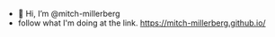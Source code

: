 - 👋 Hi, I’m @mitch-millerberg
- follow what I'm doing at the link.
  https://mitch-millerberg.github.io/


<!---
mitch-millerberg/mitch-millerberg is a ✨ special ✨ repository because its `README.md` (this file) appears on your GitHub profile.
You can click the Preview link to take a look at your changes.
--->
